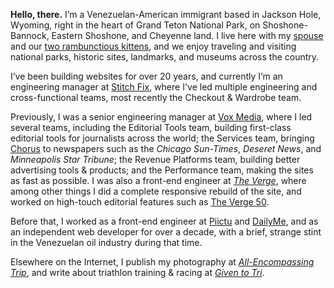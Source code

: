 **Hello, there.** I’m a Venezuelan-American immigrant based in Jackson Hole, Wyoming, right in the heart of Grand Teton National Park, on Shoshone-Bannock, Eastern Shoshone, and Cheyenne land. I live here with my [spouse][kd] and our [two rambunctious kittens][pb], and we enjoy traveling and visiting national parks, historic sites, landmarks, and museums across the country.

[kd]: https://www.instagram.com/kdbirmingham/
[pb]: https://www.instagram.com/thepastrybrothers/

I’ve been building websites for over 20 years, and currently I’m an engineering manager at [Stitch Fix][sf], where I've led multiple engineering and cross-functional teams, most recently the Checkout & Wardrobe team.

[sf]: https://www.stitchfix.com/

Previously, I was a senior engineering manager at [Vox Media][vm], where I led several teams, including the Editorial Tools team, building first-class editorial tools for journalists across the world; the Services team, bringing [Chorus][ch] to newspapers such as the _Chicago Sun-Times_, _Deseret News_, and _Minneapolis Star Tribune_; the Revenue Platforms team, building better advertising tools & products; and the Performance team, making the sites as fast as possible. I was also a front-end engineer at [_The Verge_][tv], where among other things I did a complete responsive rebuild of the site, and worked on high-touch editorial features such as [The Verge 50][v50].

[vm]: https://www.voxmedia.com
[ch]: https://getchorus.voxmedia.com/
[tv]: https://www.theverge.com/
[v50]: https://www.theverge.com/a/the-verge-50/

Before that, I worked as a front-end engineer at [Piictu][piictu] and [DailyMe][dm], and as an independent web developer for over a decade, with a brief, strange stint in the Venezuelan oil industry during that time.

[piictu]: https://www.crunchbase.com/organization/piictu
[dm]: https://www.crunchbase.com/organization/dailyme

Elsewhere on the Internet, I publish my photography at [_All-Encompassing Trip_][aet], and write about triathlon training & racing at [_Given to Tri_][gtt].

[aet]: https://www.allencompassingtrip.com
[gtt]: https://www.giventotri.com
